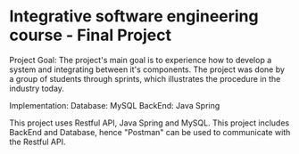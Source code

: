 # Integrative software engineering course - Final Project
Project Goal:
		The project's main goal is to experience how to develop a system and integrating between it's components.
		The project was done by a group of students through sprints, which illustrates the procedure in the industry today.
		
Implementation:
		Database: MySQL
		BackEnd: Java Spring
	
This project uses Restful API, Java Spring and MySQL.
This project includes BackEnd and Database, hence "Postman" can be used to communicate with the Restful API.
 
